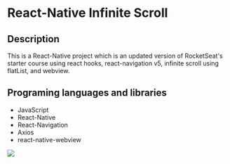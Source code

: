 # React-Native Infinite Scroll

## Description 

  This is a React-Native project which is an updated version of RocketSeat's starter course using react hooks, react-navigation v5, infinite scroll using flatList, and webview.
  
## Programing languages and libraries

 * JavaScript
 * React-Native
 * React-Navigation
 * Axios
 * react-native-webview
 
![](React-Native---Infinite-Scroll-with-FlatList-and-use-of-WebView/Screenshot_1596897858.png)
